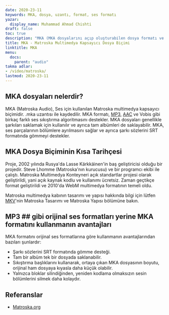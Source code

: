 ```yaml
---
date: 2020-23-11
keywords: MKA, dosya, uzantı, format, ses formatı
yazar:
  display_name: Muhammad Ahmad Chishti
draft: false
toc: true
description: "MKA (MKA dosyalarını açıp oluşturabilen dosya formatı ve API'ler) hakkında bilgi edinin."
title: MKA - Matroska Multimedya Kapsayıcı Dosya Biçimi
linktitle: MKA
menu:
  docs:
    parent: "audio"
takma adlar:
- /video/matroska/
lastmod: 2020-23-11
---
```


## MKA dosyaları nelerdir? ##

MKA (Matroska Audio), Ses için kullanılan Matroska multimedya kapsayıcı biçimidir. .mka uzantısı ile kaydedilir. MKA formatı, [MP3](/tr/audio/mp3/), [AAC](/tr/audio/aac/) ve Vobis gibi birkaç farklı ses sıkıştırma algoritmasını destekler. MKA dosyaları genellikle şarkıları saklamak için kullanılır ve ayrıca tam albümleri de saklayabilir. MKA, ses parçalarının bölümlere ayrılmasını sağlar ve ayrıca şarkı sözlerini SRT formatında gömmeyi destekler.

## MKA Dosya Biçiminin Kısa Tarihçesi

Proje, 2002 yılında Rusya'da Lasse Kärkkäinen'in baş geliştiricisi olduğu bir projedir. Steve Lhomme (Matroska'nın kurucusu) ve bir programcı ekibi ile çalıştı. Matroska Multimedya Konteyneri açık standartlar projesi olarak geliştirildi, yani açık kaynak kodlu ve kullanımı ücretsiz. Zaman geçtikçe format geliştirildi ve 2010'da WebM multimedya formatının temeli oldu.

Matroska multimedya kabının tasarımı ve yapısı hakkında bilgi için lütfen [MKV](/tr/video/mkv/)'nin Matroska Tasarımı ve Matroska Yapısı bölümüne bakın.

## MP3 ## gibi orijinal ses formatları yerine MKA formatını kullanmanın avantajları

MKA formatını orijinal ses formatlarına göre kullanmanın avantajlarından bazıları şunlardır:

- Şarkı sözlerini SRT formatında gömme desteği.
- Tam bir albüm tek bir dosyada saklanabilir.
- Sıkıştırma başlıklarını kullanarak, ortaya çıkan MKA dosyasının boyutu, orijinal ham dosyaya kıyasla daha küçük olabilir.
- Yalnızca bloklar silindiğinden, yeniden kodlama olmaksızın sesin bölümlerini silmek daha kolaydır.

## Referanslar ##

- [Matroska.org](https://www.matroska.org/)

